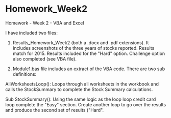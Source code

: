 # Homework_Week2
Homework - Week 2 - VBA and Excel

I have included two files:

1. Results_Homework_Week2 (both a .docx and .pdf extensions). It includes screenshots of the three years of stocks reported. Results match for 2015. Results included for the "Hard" option. Challenge option also completed (see VBA file).

2. Module1.bas file includes an extract of the VBA code. There are two sub definitions:

AllWorksheetsLoop(): Loops through all worksheets in the workbook and calls the StockSummary to complete the Stock Summary calculations.

Sub StockSummary(): Using the same logic as the loop loop credit card loop complete the "Easy" section. Create another loop to go over the results and produce the second set of results ("Hard".
